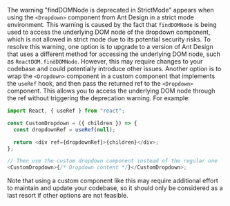 The warning "findDOMNode is deprecated in StrictMode" appears when using the `<Dropdown>` component from Ant Design in a strict mode environment. This warning is caused by the fact that `findDOMNode` is being used to access the underlying DOM node of the dropdown component, which is not allowed in strict mode due to its potential security risks.
To resolve this warning, one option is to upgrade to a version of Ant Design that uses a different method for accessing the underlying DOM node, such as `ReactDOM.findDOMNode`. However, this may require changes to your codebase and could potentially introduce other issues.
Another option is to wrap the `<Dropdown>` component in a custom component that implements the `useRef` hook, and then pass the returned ref to the `<Dropdown>` component. This allows you to access the underlying DOM node through the ref without triggering the deprecation warning.
For example:

```javascript
import React, { useRef } from "react";

const CustomDropdown = ({ children }) => {
  const dropdownRef = useRef(null);

  return <div ref={dropdownRef}>{children}</div>;
};

// Then use the custom dropdown component instead of the regular one
<CustomDropdown>{/* Dropdown content */}</CustomDropdown>;
```

Note that using a custom component like this may require additional effort to maintain and update your codebase, so it should only be considered as a last resort if other options are not feasible.
